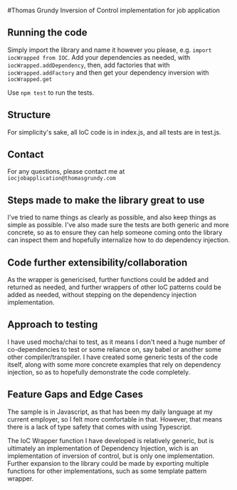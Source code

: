 #Thomas Grundy Inversion of Control implementation for job application

## Running the code
Simply import the library and name it however you please, e.g. ```import iocWrapped from IOC```.
Add your dependencies as needed, with ```iocWrapped.addDependency```,
then, add factories that  with ```iocWrapped.addFactory```
and then get your dependency inversion with ```iocWrapped.get```


Use ```npm test``` to run the tests.

## Structure
For simplicity's sake, all IoC code is in index.js, and all tests are in test.js.

## Contact
For any questions, please contact me at ```iocjobapplication@thomasgrundy.com```

## Steps made to make the library great to use
I've tried to name things as clearly as possible, and also keep things as simple as possible. I've also made sure the tests are both generic and more concrete, so as to ensure they can help someone coming onto the library can inspect them and hopefully internalize how to do dependency injection.

## Code further extensibility/collaboration
As the wrapper is genericised, further functions could be added and returned as needed, and further wrappers of other IoC patterns could be added as needed, without stepping on the dependency injection implementation.

## Approach to testing
I have used mocha/chai to test, as it means I don't need a huge number of co-dependencies to test or some reliance on, say babel or another some other compiler/transpiler. I have created some generic tests of the code itself, along with some more concrete examples that rely on dependency injection, so as to hopefully demonstrate the code completely.

## Feature Gaps and Edge Cases
The sample is in Javascript, as that has been my daily language at my current employer, so I felt more comfortable in that. However, that means there is a lack of type safety that comes with using Typescript.

The IoC Wrapper function I have developed is relatively generic, but is ultimately an implementation of Dependency Injection, wich is an implementation of inversion of control, but is only one implementation. Further expansion to the library could be made by exporting multiple functions for other implementations, such as some template pattern wrapper.
